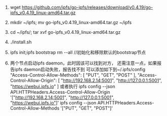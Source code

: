 1. wget https://github.com/ipfs/go-ipfs/releases/download/v0.4.19/go-ipfs_v0.4.19_linux-amd64.tar.gz

2. mkdir ~/ipfs; mv go-ipfs_v0.4.19_linux-amd64.tar.gz ~/ipfs

3. cd ~/ipfs/; tar xvf go-ipfs_v0.4.19_linux-amd64.tar.gz

4. ./install.sh 

5.  ipfs init;ipfs bootstrap rm --all //初始化和移除默认的bootstrap节点

6. 两个节点启动ipfs daemon，此时因该可以找到对方，
还需注意一点，如果报告ipfs daemon启动失败，报告找不到
可以添加如下到~/.ipfs/config 
	"Access-Control-Allow-Methods": [
				"PUT",
				"GET",
				"POST"
			],
			"Access-Control-Allow-Origin": [
				"http://192.168.2.14:5001",
				"http://127.0.0.1:5001",
				"https://webui.ipfs.io"
			]
或者执行
 ipfs config --json API.HTTPHeaders.Access-Control-Allow-Origin '["http://192.168.2.14:5001", "http://127.0.0.1:5001", "https://webui.ipfs.io"]'
 ipfs config --json API.HTTPHeaders.Access-Control-Allow-Methods '["PUT", "GET", "POST"]'
